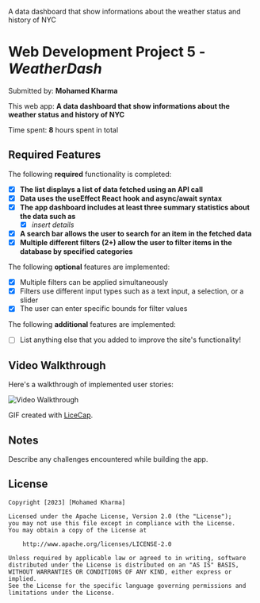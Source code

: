 A data dashboard that show informations about the weather status and history of NYC
# Web Development Project 5 - *WeatherDash*

Submitted by: **Mohamed Kharma**

This web app: **A data dashboard that show informations about the weather status and history of NYC**

Time spent: **8** hours spent in total

## Required Features

The following **required** functionality is completed:

- [X] **The list displays a list of data fetched using an API call**
- [X] **Data uses the useEffect React hook and async/await syntax**
- [X] **The app dashboard includes at least three summary statistics about the data such as**
  - [X] *insert details*
- [X] **A search bar allows the user to search for an item in the fetched data**
- [X] **Multiple different filters (2+) allow the user to filter items in the database by specified categories**

The following **optional** features are implemented:

- [X] Multiple filters can be applied simultaneously
- [X] Filters use different input types such as a text input, a selection, or a slider
- [X] The user can enter specific bounds for filter values

The following **additional** features are implemented:

* [ ] List anything else that you added to improve the site's functionality!

## Video Walkthrough

Here's a walkthrough of implemented user stories:

<img src="app_demo.gif" title='Video Walkthrough' width='' alt='Video Walkthrough'/>

<!-- Replace this with whatever GIF tool you used! -->
GIF created with [LiceCap](http://www.cockos.com/licecap/).

<!-- Recommended tools:
[Kap](https://getkap.co/) for macOS
[ScreenToGif](https://www.screentogif.com/) for Windows
[peek](https://github.com/phw/peek) for Linux. -->

## Notes

Describe any challenges encountered while building the app.

## License

    Copyright [2023] [Mohamed Kharma]

    Licensed under the Apache License, Version 2.0 (the "License");
    you may not use this file except in compliance with the License.
    You may obtain a copy of the License at

        http://www.apache.org/licenses/LICENSE-2.0

    Unless required by applicable law or agreed to in writing, software
    distributed under the License is distributed on an "AS IS" BASIS,
    WITHOUT WARRANTIES OR CONDITIONS OF ANY KIND, either express or implied.
    See the License for the specific language governing permissions and
    limitations under the License.
